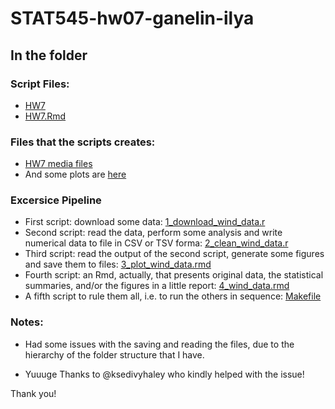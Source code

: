 # STAT545-hw07-ganelin-ilya

## In the folder

### Script Files:

- [HW7](https://github.com/ilgan/STAT545-hw-ganelin-ilya/blob/master/HW7/HW7.md)
- [HW7.Rmd](https://github.com/ilgan/STAT545-hw-ganelin-ilya/blob/master/HW7/HW7.Rmd)

### Files that the scripts creates:

- [HW7 media files](https://github.com/ilgan/STAT545-hw-ganelin-ilya/blob/master/HW7/media)
- And some plots are [here](https://github.com/ilgan/STAT545-hw-ganelin-ilya/tree/master/HW7/4_wind_data_files/figure-markdown_github-ascii_identifiers)

### Excersice Pipeline

- First script: download some data: [1_download_wind_data.r](https://github.com/ilgan/STAT545-hw-ganelin-ilya/blob/master/HW7/1_download_wind_data.r)
- Second script: read the data, perform some analysis and write numerical data to file in CSV or TSV forma: [2_clean_wind_data.r](https://github.com/ilgan/STAT545-hw-ganelin-ilya/blob/master/HW7/2_clean_wind_data.r)
- Third script: read the output of the second script, generate some figures and save them to files: [3_plot_wind_data.rmd](https://github.com/ilgan/STAT545-hw-ganelin-ilya/blob/master/HW7/3_plot_wind_data.rmd)
- Fourth script: an Rmd, actually, that presents original data, the statistical summaries, and/or the figures in a little report: [4_wind_data.rmd](https://github.com/ilgan/STAT545-hw-ganelin-ilya/blob/master/HW7/4_wind_data.rmd)
- A fifth script to rule them all, i.e. to run the others in sequence: [Makefile](https://github.com/ilgan/STAT545-hw-ganelin-ilya/blob/master/HW7/Makefile)

### Notes:

- Had some issues with the saving and reading the files, due to the hierarchy of the folder structure that I have.

- Yuuuge Thanks to @ksedivyhaley who kindly helped with the issue!

Thank you!